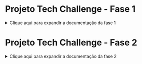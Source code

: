 # Projeto Tech Challenge - Fase 1
<details>
<summary>Clique aqui para expandir a documentação da fase 1</summary>

## Docker
Segue abaixo passo a passo para rodar o projeto com docker

1. Instale o docker para o seu sistema operacional
2. Certifique-se de que o docker compose também esteja instalado
3. Crie um arquivo .env, com o conteúdo do arquivo .env-docker-compose-sample e preencha as informações conforme seu ambiente. Abaixo um exemplo de preenchimento:

![img.png](docs/print_sample_env.png)


3. Via terminal, entre no diretório raiz do projeto quick-server-api
4. Digite: docker compose up -d

![img.png](docs/print_terminal.png)

### Serviços configurados

> <b>quick-serve-api</b>
>
>       Serviço do projeto back-end desenvolvido em Java, que servem as APIs da aplicação
>
> <b>quick-serve-db</b>
>
>       Serviço do banco de dados postgres
>
> <b>quick-serve-pgadmin</b>
>
>       Serviço do app pgadmin, para acessarmos o banco de dados através de uma interface amigável


### Documentação Swagger

Após subir a API, a documentação Swagger ficará disponibilizado em:


>       http://localhost:30081/swagger-ui/index.html#/


</details>


# Projeto Tech Challenge - Fase 2

<details>
<summary>Clique aqui para expandir a documentação da fase 2</summary>

## Docker
Build da imagem
```
docker build -t arterodocker/quick-serve-api:2.0.0 .
```

Publicação no Docker Hub
```
docker push arterodocker/quick-serve-api:2.0.0
```

## Kubernetes
Os arquivos .yaml de configuração do Kubernetes estão em /pods

Considerando que o Kubernetes está ativo, estes são os comandos para subir a aplicação no Kubernetes:
```
cd ./pods
kubectl apply -f configmap-quick-serve-api.yaml
kubectl apply -f configmap-quick-serve-db.yaml
kubectl apply -f secret-quick-serve-api.yaml
kubectl apply -f secret-quick-serve-db.yaml
kubectl apply -f pv-postgres.yaml
kubectl apply -f pvc-postgres.yaml
kubectl apply -f postgres.yaml
kubectl apply -f quick-serve-api.yaml
kubectl apply -f svc-postgres.yaml
kubectl apply -f svc-quick-serve-api.yaml
kubectl apply -f metrics.yaml
kubectl apply -f hpa.yaml
```
Onde:

<b>configmap-quick-serve-api.yaml:</b> Pod de variaveis de ambiente para API
<br><b>configmap-quick-serve-db.yaml::</b> Pod de variaveis de banco de dados Postgres
<br><b>secret-quick-serve-api.yaml:</b> Pod com variaveis de conteúdo sensível para API
<br><b>secret-quick-serve-db.yaml:</b> Pod com variaveis de conteúdo sensível para banco de dados Postgres
<br><b>pv-postgres.yaml:</b> Pod para configurar volume total a ser controlado pelo Kubernetes
<br><b>pvc-postgres.yaml:</b> Pod para configurar volume para a aplicação, baseado no volume total
<br><b>postgres.yaml:</b> Pod para subir o postgres dado a imagem do registry. No caso está sendo utilizado o Docker Hub
<br><b>quick-serve-api.yaml:</b> Pod para subir a API desenvolvida dado a imagem do registry. No caso está sendo utilizado o Docker Hub
<br><b>svc-postgres.yaml:</b> Pod do serviço do banco de dados, conectado ao pod que controla o postgres
<br><b>svc-quick-serve-api.yaml:</b> Pod do serviço da API, conectado ao pod que controla o container do back-end
<br><b>metrics.yaml:</b> Pod com a configuração de métricas e informações do hostserver
<br><b>hpa.yaml:</b> Pod de dimensionamento de escalabilidade do pod de API, baseado nas métricas

## Postman Collection
Disponibilizado o arquivo json em [postman_collection.json](docs%2Fpostman_collection.json)

## Requisitos de negócio
Link do Miro: https://miro.com/app/board/uXjVKQTr4vM=/

## Link do video com o passo a passo e demonstração de uso das APIs
Link: https://youtu.be/q1Q6vLJ4Pic

</details>